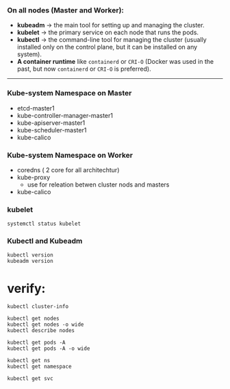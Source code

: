 ### On all nodes (Master and Worker):

* **kubeadm** → the main tool for setting up and managing the cluster.
* **kubelet** → the primary service on each node that runs the pods.
* **kubectl** → the command-line tool for managing the cluster (usually installed only on the control plane, but it can be installed on any system).
* **A container runtime** like `containerd` or `CRI-O` (Docker was used in the past, but now `containerd` or `CRI-O` is preferred).
-----------------------------------------------------------------------
### Kube-system Namespace on Master
- etcd-master1
- kube-controller-manager-master1
- kube-apiserver-master1
- kube-scheduler-master1
- kube-calico
  
### Kube-system Namespace on Worker
- coredns ( 2 core for all architechtur)
- kube-proxy
    * use for releation betwen cluster nods and masters
- kube-calico

### kubelet
```
systemctl status kubelet
```

### Kubectl and Kubeadm
```
kubectl version
kubeadm version
```

# verify:
```
kubectl cluster-info
```

```
kubectl get nodes
kubectl get nodes -o wide
kubectl describe nodes
```

```
kubectl get pods -A
kubectl get pods -A -o wide
```

```
kubectl get ns
kubectl get namespace
```

```
kubectl get svc
```

